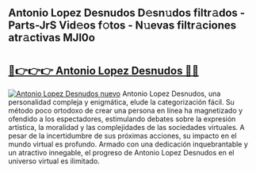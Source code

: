 ## Antonio Lopez Desnudos D𝚎sn𝚞dos filtr𝚊dos - Parts-JrS Vid𝚎os f𝚘tos - N𝚞evas filtr𝚊ciones atr𝚊ctivas MJl0o

# <h2><a href="http://mb93xf.tromn.icu/?c=Antonio+Lopez+Desnudos">🔗👉👉👉 Antonio Lopez Desnudos 🔗🔗</a></h2>

[![Antonio Lopez Desnudos nuevo](https://i.imgur.com/pEAQMta.gif)](http://mb93xf.tromn.icu/?c=Antonio+Lopez+Desnudos)
Antonio Lopez Desnudos, una personalidad compleja y enigmática, elude la categorización fácil. Su método poco ortodoxo de crear una persona en línea ha magnetizado y ofendido a los espectadores, estimulando debates sobre la expresión artística, la moralidad y las complejidades de las sociedades virtuales. A pesar de la incertidumbre de sus próximas acciones, su impacto en el mundo virtual es profundo. Armado con una dedicación inquebrantable y un atractivo innegable, el progreso de Antonio Lopez Desnudos en el universo virtual es ilimitado.
